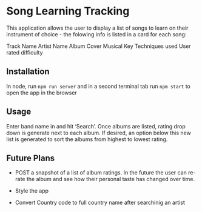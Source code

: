 # Song Learning Tracking
This application allows the user to display a list of songs to learn on their instrument of choice - the folowing info is listed in a card for each song:

Track Name
Artist Name
Album Cover
Musical Key
Techniques used
User rated difficulty

## Installation
In node, run ```npm run server``` and in a second terminal tab run ```npm start``` to open the app in the browser

## Usage
Enter band name in and hit ‘Search’. Once albums are listed, rating drop down is generate next to each
album. If desired, an option below this new list is generated to sort the albums from highest to lowest
rating.


## Future Plans
- POST a snapshot of a list of album ratings. In the future the user can re-rate the album and see how their
personal taste has changed over time.

- Style the app

- Convert Country code to full country name after searchinig an artist
